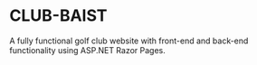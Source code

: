# CLUB-BAIST
A fully functional golf club website with front-end and back-end functionality using ASP.NET Razor Pages.
